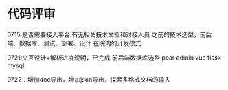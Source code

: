 # 代码评审

0715:是否需要接入平台 有无相关技术文档和对接人员
之前的技术选型，前后端、数据库、测试、部署、设计 在院内的开发模式

0721:交互设计+解析进度说明，已完成
前后端数据库选型 pear admin vue flask mysql

0722：增加doc导出，增加json导出，探索多格式文档的输入